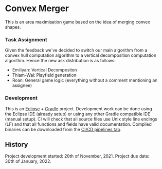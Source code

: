 # Convex Merger
This is an area maximisation game based on the idea of merging convex shapes.

### Task Assignment
Given the feedback we've decided to switch our main algorithm from a convex hull computation algorithm to a vertical decomposition computation algorithm. Hence the new ask distribution is as follows:
- Emiliyan: Vertical Decompositon
- Thiam-Wai: Playfield generation
- Roan: General game logic (everything without a comment mentioning an assignee)

### Development
This is an [Eclipse](https://www.eclipse.org/) + [Gradle](https://gradle.org/) project. Development work can be done using the Eclipse IDE (already setup) or using any other Gradle compatible IDE (manual setup). CI will check that all source files use Unix style line endings (LF) and that all functions and fields have valid documentation. Compiled binaries can be downloaded from the [CI/CD pipelines tab](https://gitlab.com/RoanH/convexmerger/-/pipelines).

## History
Project development started: 20th of November, 2021.
Project due date: 30th of January, 2022.
